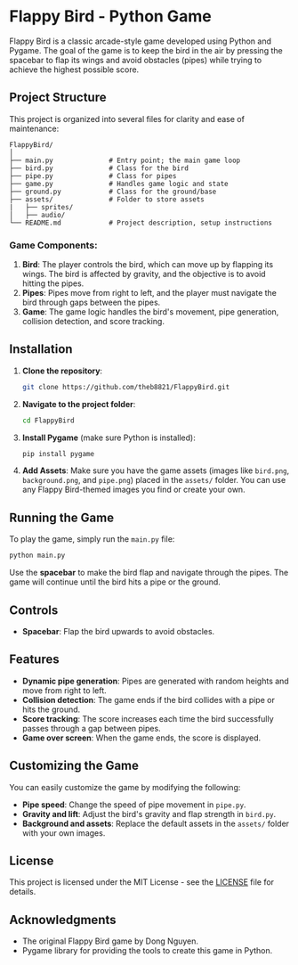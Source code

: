 
# Flappy Bird - Python Game

Flappy Bird is a classic arcade-style game developed using Python and Pygame. The goal of the game is to keep the bird in the air by pressing the spacebar to flap its wings and avoid obstacles (pipes) while trying to achieve the highest possible score.

## Project Structure

This project is organized into several files for clarity and ease of maintenance:

```
FlappyBird/
│
├── main.py              # Entry point; the main game loop
├── bird.py              # Class for the bird
├── pipe.py              # Class for pipes
├── game.py              # Handles game logic and state
├── ground.py            # Class for the ground/base
├── assets/              # Folder to store assets
|   ├── sprites/
│   ├── audio/
└── README.md            # Project description, setup instructions
```

### Game Components:
1. **Bird**: The player controls the bird, which can move up by flapping its wings. The bird is affected by gravity, and the objective is to avoid hitting the pipes.
2. **Pipes**: Pipes move from right to left, and the player must navigate the bird through gaps between the pipes.
3. **Game**: The game logic handles the bird's movement, pipe generation, collision detection, and score tracking.

## Installation

1. **Clone the repository**:
   ```bash
   git clone https://github.com/theb8821/FlappyBird.git
   ```

2. **Navigate to the project folder**:
   ```bash
   cd FlappyBird
   ```

3. **Install Pygame** (make sure Python is installed):
   ```bash
   pip install pygame
   ```

4. **Add Assets**: Make sure you have the game assets (images like `bird.png`, `background.png`, and `pipe.png`) placed in the `assets/` folder. You can use any Flappy Bird-themed images you find or create your own.

## Running the Game

To play the game, simply run the `main.py` file:

```bash
python main.py
```

Use the **spacebar** to make the bird flap and navigate through the pipes. The game will continue until the bird hits a pipe or the ground.

## Controls

- **Spacebar**: Flap the bird upwards to avoid obstacles.

## Features

- **Dynamic pipe generation**: Pipes are generated with random heights and move from right to left.
- **Collision detection**: The game ends if the bird collides with a pipe or hits the ground.
- **Score tracking**: The score increases each time the bird successfully passes through a gap between pipes.
- **Game over screen**: When the game ends, the score is displayed.

## Customizing the Game

You can easily customize the game by modifying the following:
- **Pipe speed**: Change the speed of pipe movement in `pipe.py`.
- **Gravity and lift**: Adjust the bird's gravity and flap strength in `bird.py`.
- **Background and assets**: Replace the default assets in the `assets/` folder with your own images.

## License

This project is licensed under the MIT License - see the [LICENSE](LICENSE) file for details.

## Acknowledgments

- The original Flappy Bird game by Dong Nguyen.
- Pygame library for providing the tools to create this game in Python.
